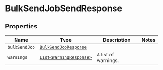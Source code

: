 

# BulkSendJobSendResponse



## Properties

| Name | Type | Description | Notes |
|------------ | ------------- | ------------- | -------------|
| `bulkSendJob` | [```BulkSendJobResponse```](BulkSendJobResponse.md) |    |  |
| `warnings` | [```List<WarningResponse>```](WarningResponse.md) |  A list of warnings.  |  |



